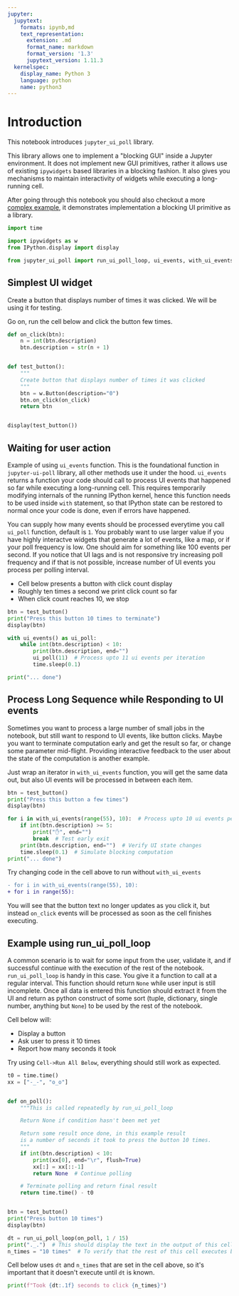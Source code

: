 ```yaml
---
jupyter:
  jupytext:
    formats: ipynb,md
    text_representation:
      extension: .md
      format_name: markdown
      format_version: '1.3'
      jupytext_version: 1.11.3
  kernelspec:
    display_name: Python 3
    language: python
    name: python3
---
```


# Introduction

This notebook introduces `jupyter_ui_poll` library.

This library allows one to implement a "blocking GUI" inside a Jupyter
environment. It does not implement new GUI primitives, rather it allows use of
existing `ipywidgets` based libraries in a blocking fashion. It also gives you
mechanisms to maintain interactivity of widgets while executing a long-running
cell.

After going through this notebook you should also checkout a more [complex
example](ComplexUIExample.ipynb), it demonstrates implementation a blocking UI
primitive as a library.

```python
import time

import ipywidgets as w
from IPython.display import display

from jupyter_ui_poll import run_ui_poll_loop, ui_events, with_ui_events
```

## Simplest UI widget

Create a button that displays number of times it was clicked. We will be using it for testing.

Go on, run the cell below and click the button few times.

```python
def on_click(btn):
    n = int(btn.description)
    btn.description = str(n + 1)


def test_button():
    """
    Create button that displays number of times it was clicked
    """
    btn = w.Button(description="0")
    btn.on_click(on_click)
    return btn


display(test_button())
```

## Waiting for user action

Example of using `ui_events` function. This is the foundational function in
`jupyter-ui-poll` library, all other methods use it under the hood. `ui_events`
returns a function your code should call to process UI events that happened so
far while executing a long-running cell. This requires temporarily modifying
internals of the running IPython kernel, hence this function needs to be used
inside `with` statement, so that IPython state can be restored to normal once
your code is done, even if errors have happened.

You can supply how many events should be processed everytime you call `ui_poll`
function, default is `1`. You probably want to use larger value if you have
highly interactve widgets that generate a lot of events, like a map, or if your
poll frequency is low. One should aim for something like 100 events per second.
If you notice that UI lags and is not responsive try increasing poll frequency
and if that is not possible, increase number of UI events you process per
polling interval.

- Cell below presents a button with click count display
- Roughly ten times a second we print click count so far
- When click count reaches 10, we stop

```python
btn = test_button()
print("Press this button 10 times to terminate")
display(btn)

with ui_events() as ui_poll:
    while int(btn.description) < 10:
        print(btn.description, end="")
        ui_poll(11)  # Process upto 11 ui events per iteration
        time.sleep(0.1)

print("... done")
```

## Process Long Sequence while Responding to UI events

Sometimes you want to process a large number of small jobs in the notebook, but
still want to respond to UI events, like button clicks. Maybe you want to
terminate computation early and get the result so far, or change some parameter
mid-flight. Providing interactive feedback to the user about the state of the
computation is another example.

Just wrap an iterator in `with_ui_events` function, you will get the same data
out, but also UI events will be processed in between each item.

```python
btn = test_button()
print("Press this button a few times")
display(btn)

for i in with_ui_events(range(55), 10):  # Process upto 10 ui events per iteration
    if int(btn.description) >= 5:
        print("✋", end="")
        break  # Test early exit
    print(btn.description, end="")  # Verify UI state changes
    time.sleep(0.1)  # Simulate blocking computation
print("... done")
```

Try changing code in the cell above to run without `with_ui_events`

```diff
- for i in with_ui_events(range(55), 10):
+ for i in range(55):
```

You will see that the button text no longer updates as you click it, but instead
`on_click` events will be processed as soon as the cell finishes executing.


## Example using run_ui_poll_loop

A common scenario is to wait for some input from the user, validate it, and if
successful continue with the execution of the rest of the notebook.
`run_ui_poll_loop` is handy in this case. You give it a function to call at a
regular interval. This function should return `None` while user input is still
incomplete. Once all data is entered this function should extract it from the UI
and return as python construct of some sort (tuple, dictionary, single number,
anything but `None`) to be used by the rest of the notebook.

Cell below will:

- Display a button
- Ask user to press it 10 times
- Report how many seconds it took

Try using `Cell->Run All Below`, everything should still work as expected.

```python
t0 = time.time()
xx = ["-_-", "o_o"]


def on_poll():
    """This is called repeatedly by run_ui_poll_loop

    Return None if condition hasn't been met yet

    Return some result once done, in this example result
    is a number of seconds it took to press the button 10 times.
    """
    if int(btn.description) < 10:
        print(xx[0], end="\r", flush=True)
        xx[:] = xx[::-1]
        return None  # Continue polling

    # Terminate polling and return final result
    return time.time() - t0


btn = test_button()
print("Press button 10 times")
display(btn)

dt = run_ui_poll_loop(on_poll, 1 / 15)
print("._.")  # This should display the text in the output of this cell
n_times = "10 times"  # To verify that the rest of this cell executes before executing cells below
```

Cell below uses `dt` and `n_times` that are set in the cell above, so it's
important that it doesn't execute until `dt` is known.

```python
print(f"Took {dt:.1f} seconds to click {n_times}")
```
